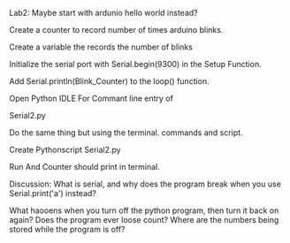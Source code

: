 Lab2:
Maybe start with ardunio hello world instead?

Create a counter to record number of times arduino blinks.

Create a variable the records the number of blinks

Initialize the serial port with Serial.begin(9300) in the Setup Function.

Add Serial.println(Blink_Counter) to the loop() function.

Open Python IDLE For Commant line entry of 

Serial2.py

Do the same thing but using the terminal. commands and script. 


Create Pythonscript Serial2.py



Run And Counter should print in terminal. 

Discussion: 
  What is serial, and why does the program break when you use Serial.print('a') instead?

What haooens when you turn off the python program, then turn it back on again?
Does the program ever loose count?
Where are the numbers being stored while the program is off?
